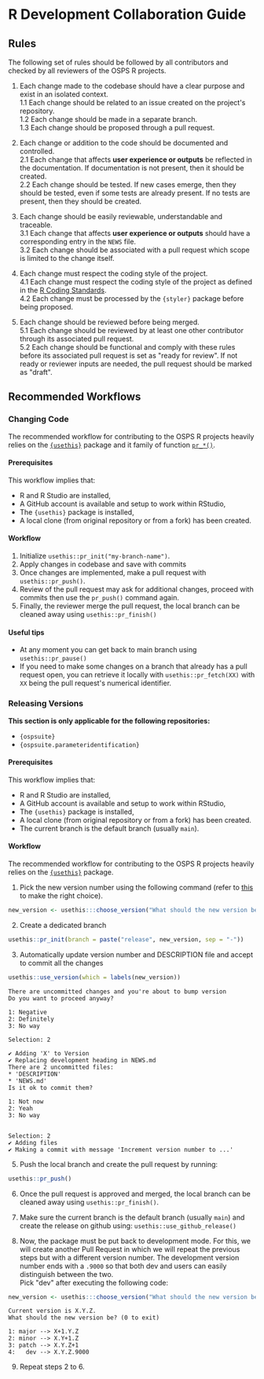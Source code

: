 # R Development Collaboration Guide

## Rules

The following set of rules should be followed by all contributors and checked by
all reviewers of the OSPS R projects.

1. Each change made to the codebase should have a clear purpose and exist in an
isolated context.  
  1.1 Each change should be related to an issue created on the project's repository.  
  1.2 Each change should be made in a separate branch.  
  1.3 Each change should be proposed through a pull request.  
  
2. Each change or addition to the code should be documented and controlled.  
  2.1 Each change that affects **user experience or outputs** be reflected in the documentation. If 
  documentation is not present, then it should be created.  
  2.2 Each change should be tested. If new cases emerge, then they should be 
  tested, even if some tests are already present. If no tests are present, then
  they should be created.  
  
3. Each change should be easily reviewable, understandable and traceable.   
  3.1 Each change that affects **user experience or outputs** should have a corresponding entry in the `NEWS` file.  
  3.2 Each change should be associated with a pull request which scope is limited to the change itself.  

  
4. Each change must respect the coding style of the project.    
  4.1 Each change must respect the coding style of the project as defined in the [R Coding Standards](CODING_STANDARDS_R.md).  
  4.2 Each change must be processed by the `{styler}` package before being proposed.  
  
  
5. Each change should be reviewed before being merged.  
  5.1 Each change should be reviewed by at least one other contributor through its associated pull request.  
  5.2 Each change should be functional and comply with these rules before its associated pull request is set as "ready for review". If not ready or reviewer inputs are needed, the pull request should be marked as "draft".  
  
  


## Recommended Workflows

### Changing Code

The recommended workflow for contributing to the OSPS R projects heavily relies on the [`{usethis}`](https://usethis.r-lib.org) package and it family of function [`pr_*()`](https://usethis.r-lib.org/articles/pr-functions.html).

#### Prerequisites

This workflow implies that:

-   R and R Studio are installed,
-   A GitHub account is available and setup to work within RStudio,
-   The `{usethis}` package is installed,
-   A local clone (from original repository or from a fork) has been created.

#### Workflow

1.  Initialize `usethis::pr_init("my-branch-name")`.
2.  Apply changes in codebase and save with commits
3.  Once changes are implemented, make a pull request with `usethis::pr_push()`.
4.  Review of the pull request may ask for additional changes, proceed with commits then use the `pr_push()` command again.
5.  Finally, the reviewer merge the pull request, the local branch can be cleaned away using `usethis::pr_finish()`

#### Useful tips

-   At any moment you can get back to main branch using `usethis::pr_pause()`
-   If you need to make some changes on a branch that already has a pull request open, you can retrieve it locally with `usethis::pr_fetch(XX)` with `XX` being the pull request's numerical identifier.

<!--- ### Reviewing Code  --->


### Releasing Versions

**This section is only applicable for the following repositories:**

  - `{ospsuite}`
  - `{ospsuite.parameteridentification}`
  
#### Prerequisites

This workflow implies that:

- R and R Studio are installed,
- A GitHub account is available and setup to work within RStudio,
- The `{usethis}` package is installed,
- A local clone (from original repository or from a fork) has been created.
- The current branch is the default branch (usually `main`).

#### Workflow

The recommended workflow for contributing to the OSPS R projects heavily relies on the [`{usethis}`](https://usethis.r-lib.org) package.

1. Pick the new version number using the following command (refer to [this](https://r-pkgs.org/lifecycle.html#sec-lifecycle-version-number) to make the right choice).
  ```r
  new_version <- usethis:::choose_version("What should the new version be?")
  ```
2. Create a dedicated branch

  ```r
  usethis::pr_init(branch = paste("release", new_version, sep = "-"))
  ```
    
3. Automatically update version number and DESCRIPTION file and accept to commit all the changes

  ```r
  usethis::use_version(which = labels(new_version))
  ```
  ```
  There are uncommitted changes and you're about to bump version
  Do you want to proceed anyway?
  
  1: Negative
  2: Definitely
  3: No way
  
  Selection: 2
  
  ✔ Adding 'X' to Version
  ✔ Replacing development heading in NEWS.md
  There are 2 uncommitted files:
  * 'DESCRIPTION'
  * 'NEWS.md'
  Is it ok to commit them?
  
  1: Not now
  2: Yeah
  3: No way
  
  
  Selection: 2
  ✔ Adding files
  ✔ Making a commit with message 'Increment version number to ...'
  ```

5. Push the local branch and create the pull request by running:
  
  ```r
  usethis::pr_push()
  ```

6. Once the pull request is approved and merged, the local branch can be cleaned away using `usethis::pr_finish()`.

7. Make sure the current branch is the default branch (usually `main`) and create the release on github using: `usethis::use_github_release()`

8. Now, the package must be put back to development mode. For this, we will create another Pull Request in which we will repeat the previous steps but with a different version number. The development version number ends with a `.9000` so that both dev and users can easily distinguish between the two.  
  Pick "dev" after executing the following code:
  
  ```r
  new_version <- usethis:::choose_version("What should the new version be?")
  ```
  ```
  Current version is X.Y.Z.
  What should the new version be? (0 to exit) 
  
  1: major --> X+1.Y.Z
  2: minor --> X.Y+1.Z
  3: patch --> X.Y.Z+1
  4:   dev --> X.Y.Z.9000
  ```

9. Repeat steps 2 to 6.


